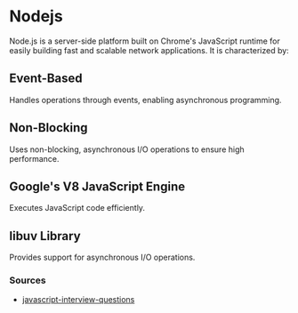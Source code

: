 # Nodejs
Node.js is a server-side platform built on Chrome's JavaScript runtime for easily building fast and scalable network
applications. It is characterized by:

## Event-Based
Handles operations through events, enabling asynchronous programming.
## Non-Blocking
Uses non-blocking, asynchronous I/O operations to ensure high performance.
## Google's V8 JavaScript Engine
Executes JavaScript code efficiently.
## libuv Library
Provides support for asynchronous I/O operations.

### Sources
* [javascript-interview-questions](https://github.com/sudheerj/javascript-interview-questions)